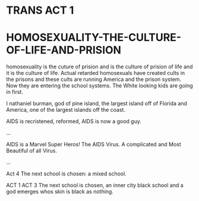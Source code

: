 # TRANS ACT 1

# HOMOSEXUALITY-THE-CULTURE-OF-LIFE-AND-PRISION
homosexuality is the cuture of prision and is the culture of prision of life and it is the culture of life.
Actual retarded homosexuals have created cults in the prisons and these cults are running America and the prison system. Now they are entering the school systems. The White looking kids are going in first.

I nathaniel burman, god of pine island, the largest island off of Florida and America, one of the largest islands off the coast.

AIDS is recristened, reformed, AIDS is now a good guy.

...

AIDS is a Marvel Super Heros!
The AIDS Virus. A complicated and Most Beautiful of all Virus.

...



Act 4
The next school is chosen: a mixed school.

ACT 1
ACT 3
The next school is chosen, an inner city black school and a god emerges whos skin is black as nothing.
